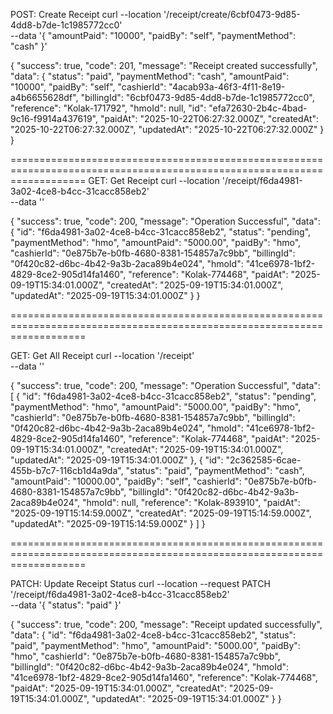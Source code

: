 POST: Create Receipt
curl --location '/receipt/create/6cbf0473-9d85-4dd8-b7de-1c1985772cc0' \
--data '{
"amountPaid": "10000",
"paidBy": "self",
"paymentMethod": "cash"
}'

{
"success": true,
"code": 201,
"message": "Receipt created successfully",
"data": {
"status": "paid",
"paymentMethod": "cash",
"amountPaid": "10000",
"paidBy": "self",
"cashierId": "4acab93a-46f3-4f11-8e19-a4b6655628df",
"billingId": "6cbf0473-9d85-4dd8-b7de-1c1985772cc0",
"reference": "Kolak-171792",
"hmoId": null,
"id": "efa72630-2b4c-4bad-9c16-f9914a437619",
"paidAt": "2025-10-22T06:27:32.000Z",
"createdAt": "2025-10-22T06:27:32.000Z",
"updatedAt": "2025-10-22T06:27:32.000Z"
}
}

=========================================================================================================================
GET: Get Receipt
curl --location '/receipt/f6da4981-3a02-4ce8-b4cc-31cacc858eb2' \
--data ''

{
"success": true,
"code": 200,
"message": "Operation Successful",
"data": {
"id": "f6da4981-3a02-4ce8-b4cc-31cacc858eb2",
"status": "pending",
"paymentMethod": "hmo",
"amountPaid": "5000.00",
"paidBy": "hmo",
"cashierId": "0e875b7e-b0fb-4680-8381-154857a7c9bb",
"billingId": "0f420c82-d6bc-4b42-9a3b-2aca89b4e024",
"hmoId": "41ce6978-1bf2-4829-8ce2-905d14fa1460",
"reference": "Kolak-774468",
"paidAt": "2025-09-19T15:34:01.000Z",
"createdAt": "2025-09-19T15:34:01.000Z",
"updatedAt": "2025-09-19T15:34:01.000Z"
}
}

=========================================================================================================================

GET: Get All Receipt
curl --location '/receipt' \
--data ''

{
"success": true,
"code": 200,
"message": "Operation Successful",
"data": [
{
"id": "f6da4981-3a02-4ce8-b4cc-31cacc858eb2",
"status": "pending",
"paymentMethod": "hmo",
"amountPaid": "5000.00",
"paidBy": "hmo",
"cashierId": "0e875b7e-b0fb-4680-8381-154857a7c9bb",
"billingId": "0f420c82-d6bc-4b42-9a3b-2aca89b4e024",
"hmoId": "41ce6978-1bf2-4829-8ce2-905d14fa1460",
"reference": "Kolak-774468",
"paidAt": "2025-09-19T15:34:01.000Z",
"createdAt": "2025-09-19T15:34:01.000Z",
"updatedAt": "2025-09-19T15:34:01.000Z"
},
{
"id": "2c362585-6cae-455b-b7c7-116cb1d4a9da",
"status": "paid",
"paymentMethod": "cash",
"amountPaid": "10000.00",
"paidBy": "self",
"cashierId": "0e875b7e-b0fb-4680-8381-154857a7c9bb",
"billingId": "0f420c82-d6bc-4b42-9a3b-2aca89b4e024",
"hmoId": null,
"reference": "Kolak-893910",
"paidAt": "2025-09-19T15:14:59.000Z",
"createdAt": "2025-09-19T15:14:59.000Z",
"updatedAt": "2025-09-19T15:14:59.000Z"
}
]
}

=========================================================================================================================

PATCH: Update Receipt Status
curl --location --request PATCH '/receipt/f6da4981-3a02-4ce8-b4cc-31cacc858eb2' \
--data '{
"status": "paid"
}'

{
"success": true,
"code": 200,
"message": "Receipt updated successfully",
"data": {
"id": "f6da4981-3a02-4ce8-b4cc-31cacc858eb2",
"status": "paid",
"paymentMethod": "hmo",
"amountPaid": "5000.00",
"paidBy": "hmo",
"cashierId": "0e875b7e-b0fb-4680-8381-154857a7c9bb",
"billingId": "0f420c82-d6bc-4b42-9a3b-2aca89b4e024",
"hmoId": "41ce6978-1bf2-4829-8ce2-905d14fa1460",
"reference": "Kolak-774468",
"paidAt": "2025-09-19T15:34:01.000Z",
"createdAt": "2025-09-19T15:34:01.000Z",
"updatedAt": "2025-09-19T15:34:01.000Z"
}
}
